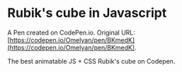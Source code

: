 # Rubik's cube in Javascript

A Pen created on CodePen.io. Original URL: [https://codepen.io/Omelyan/pen/BKmedK](https://codepen.io/Omelyan/pen/BKmedK).

The best animatable JS + CSS Rubik's cube on Codepen.